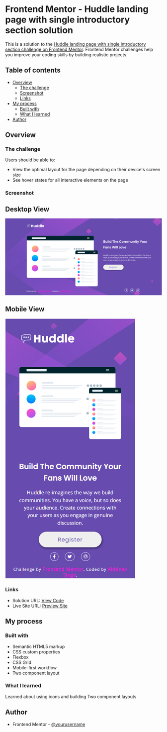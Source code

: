 # Frontend Mentor - Huddle landing page with single introductory section solution

This is a solution to the [Huddle landing page with single introductory section challenge on Frontend Mentor](https://www.frontendmentor.io/challenges/huddle-landing-page-with-a-single-introductory-section-B_2Wvxgi0). Frontend Mentor challenges help you improve your coding skills by building realistic projects. 

## Table of contents

- [Overview](#overview)
  - [The challenge](#the-challenge)
  - [Screenshot](#screenshot)
  - [Links](#links)
- [My process](#my-process)
  - [Built with](#built-with)
  - [What I learned](#what-i-learned)
- [Author](#author) 
## Overview

### The challenge

Users should be able to:

- View the optimal layout for the page depending on their device's screen size
- See hover states for all interactive elements on the page

### Screenshot

## Desktop View
!["Desktop View"](images/desktopSS.PNG)
## Mobile View
!["Mobile View"](images/mobileSS.PNG)

### Links

- Solution URL: [View Code](https://github.com/abhinav-gif/huddle-landing-page)
- Live Site URL: [Preview Site](https://abhinav-gif.github.io/huddle-landing-page/)

## My process

### Built with

- Semantic HTML5 markup
- CSS custom properties
- Flexbox
- CSS Grid
- Mobile-first workflow
- Two component layout

### What I learned

Learned about using icons and building Two component layouts 


## Author

- Frontend Mentor - [@yourusername](https://www.frontendmentor.io/profile/yourusername)
